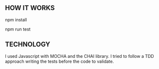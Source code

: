## HOW IT WORKS

npm install

npm run test

## TECHNOLOGY

I used Javascript with MOCHA and the CHAI library. I tried to follow a TDD approach writing the tests before the code to validate.